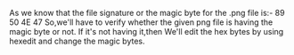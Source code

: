 As we know that the file signature or the magic byte for the .png file is:- 89 50 4E 47 
So,we'll have to verify whether the given png file is having the magic byte or not. If it's not having it,then We'll edit the hex bytes by using hexedit and change the magic bytes.
